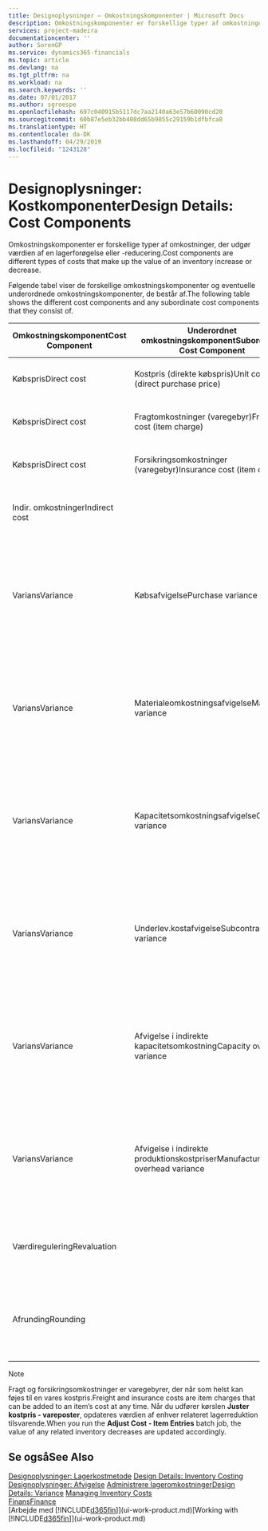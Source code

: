 ```yaml
---
title: Designoplysninger – Omkostningskomponenter | Microsoft Docs
description: Omkostningskomponenter er forskellige typer af omkostninger, der udgør værdien af en lagerforøgelse eller -reducering.
services: project-madeira
documentationcenter: ''
author: SorenGP
ms.service: dynamics365-financials
ms.topic: article
ms.devlang: na
ms.tgt_pltfrm: na
ms.workload: na
ms.search.keywords: ''
ms.date: 07/01/2017
ms.author: sgroespe
ms.openlocfilehash: 697c040915b5117dc7aa2140a63e57b60090cd20
ms.sourcegitcommit: 60b87e5eb32bb408dd65b9855c29159b1dfbfca8
ms.translationtype: HT
ms.contentlocale: da-DK
ms.lasthandoff: 04/29/2019
ms.locfileid: "1243128"
---
```

# <a name="design-details-cost-components"></a><span data-ttu-id="5f44d-103">Designoplysninger: Kostkomponenter</span><span class="sxs-lookup"><span data-stu-id="5f44d-103">Design Details: Cost Components</span></span>
<span data-ttu-id="5f44d-104">Omkostningskomponenter er forskellige typer af omkostninger, der udgør værdien af en lagerforøgelse eller -reducering.</span><span class="sxs-lookup"><span data-stu-id="5f44d-104">Cost components are different types of costs that make up the value of an inventory increase or decrease.</span></span>  

 <span data-ttu-id="5f44d-105">Følgende tabel viser de forskellige omkostningskomponenter og eventuelle underordnede omkostningskomponenter, de består af.</span><span class="sxs-lookup"><span data-stu-id="5f44d-105">The following table shows the different cost components and any subordinate cost components that they consist of.</span></span>  

|<span data-ttu-id="5f44d-106">Omkostningskomponent</span><span class="sxs-lookup"><span data-stu-id="5f44d-106">Cost Component</span></span>|<span data-ttu-id="5f44d-107">Underordnet omkostningskomponent</span><span class="sxs-lookup"><span data-stu-id="5f44d-107">Subordinate Cost Component</span></span>|<span data-ttu-id="5f44d-108">Beskrivelse</span><span class="sxs-lookup"><span data-stu-id="5f44d-108">Description</span></span>|  
|--------------------|--------------------------------|---------------------------------------|  
|<span data-ttu-id="5f44d-109">Købspris</span><span class="sxs-lookup"><span data-stu-id="5f44d-109">Direct cost</span></span>|<span data-ttu-id="5f44d-110">Kostpris (direkte købspris)</span><span class="sxs-lookup"><span data-stu-id="5f44d-110">Unit cost (direct purchase price)</span></span>|<span data-ttu-id="5f44d-111">Kostpris, som kan spores direkte til et kostobjekt.</span><span class="sxs-lookup"><span data-stu-id="5f44d-111">Cost that can be traced to a cost object.</span></span>|  
|<span data-ttu-id="5f44d-112">Købspris</span><span class="sxs-lookup"><span data-stu-id="5f44d-112">Direct cost</span></span>|<span data-ttu-id="5f44d-113">Fragtomkostninger (varegebyr)</span><span class="sxs-lookup"><span data-stu-id="5f44d-113">Freight cost (item charge)</span></span>|<span data-ttu-id="5f44d-114">Kostpris, som kan spores direkte til et kostobjekt.</span><span class="sxs-lookup"><span data-stu-id="5f44d-114">Cost that can be traced to a cost object.</span></span>|  
|<span data-ttu-id="5f44d-115">Købspris</span><span class="sxs-lookup"><span data-stu-id="5f44d-115">Direct cost</span></span>|<span data-ttu-id="5f44d-116">Forsikringsomkostninger (varegebyr)</span><span class="sxs-lookup"><span data-stu-id="5f44d-116">Insurance cost (item charge)</span></span>|<span data-ttu-id="5f44d-117">Kostpris, som kan spores direkte til et kostobjekt.</span><span class="sxs-lookup"><span data-stu-id="5f44d-117">Cost that can be traced to a cost object.</span></span>|  
|<span data-ttu-id="5f44d-118">Indir. omkostninger</span><span class="sxs-lookup"><span data-stu-id="5f44d-118">Indirect cost</span></span>||<span data-ttu-id="5f44d-119">Kostpris, som kan spores til et omkostningsemne.</span><span class="sxs-lookup"><span data-stu-id="5f44d-119">Cost that cannot be traced to a cost object.</span></span>|  
|<span data-ttu-id="5f44d-120">Varians</span><span class="sxs-lookup"><span data-stu-id="5f44d-120">Variance</span></span>|<span data-ttu-id="5f44d-121">Købsafvigelse</span><span class="sxs-lookup"><span data-stu-id="5f44d-121">Purchase variance</span></span>|<span data-ttu-id="5f44d-122">Forskellen mellem faktiske kostpriser og standardkostpriser, som kun bogføres for varer ved hjælp af kostmetoden **Standard** .</span><span class="sxs-lookup"><span data-stu-id="5f44d-122">The difference between actual and standard costs, which is only posted for items using the **Standard** costing method.</span></span>|  
|<span data-ttu-id="5f44d-123">Varians</span><span class="sxs-lookup"><span data-stu-id="5f44d-123">Variance</span></span>|<span data-ttu-id="5f44d-124">Materialeomkostningsafvigelse</span><span class="sxs-lookup"><span data-stu-id="5f44d-124">Material variance</span></span>|<span data-ttu-id="5f44d-125">Forskellen mellem faktiske kostpriser og standardkostpriser, som kun bogføres for varer ved hjælp af kostmetoden **Standard** .</span><span class="sxs-lookup"><span data-stu-id="5f44d-125">The difference between actual and standard costs, which is only posted for items using the **Standard** costing method.</span></span>|  
|<span data-ttu-id="5f44d-126">Varians</span><span class="sxs-lookup"><span data-stu-id="5f44d-126">Variance</span></span>|<span data-ttu-id="5f44d-127">Kapacitetsomkostningsafvigelse</span><span class="sxs-lookup"><span data-stu-id="5f44d-127">Capacity variance</span></span>|<span data-ttu-id="5f44d-128">Forskellen mellem faktiske kostpriser og standardkostpriser, som kun bogføres for varer ved hjælp af kostmetoden **Standard** .</span><span class="sxs-lookup"><span data-stu-id="5f44d-128">The difference between actual and standard costs, which is only posted for items using the **Standard** costing method.</span></span>|  
|<span data-ttu-id="5f44d-129">Varians</span><span class="sxs-lookup"><span data-stu-id="5f44d-129">Variance</span></span>|<span data-ttu-id="5f44d-130">Underlev.kostafvigelse</span><span class="sxs-lookup"><span data-stu-id="5f44d-130">Subcontracted variance</span></span>|<span data-ttu-id="5f44d-131">Forskellen mellem faktiske kostpriser og standardkostpriser, som kun bogføres for varer ved hjælp af kostmetoden **Standard** .</span><span class="sxs-lookup"><span data-stu-id="5f44d-131">The difference between actual and standard costs, which is only posted for items using the **Standard** costing method.</span></span>|  
|<span data-ttu-id="5f44d-132">Varians</span><span class="sxs-lookup"><span data-stu-id="5f44d-132">Variance</span></span>|<span data-ttu-id="5f44d-133">Afvigelse i indirekte kapacitetsomkostning</span><span class="sxs-lookup"><span data-stu-id="5f44d-133">Capacity overhead variance</span></span>|<span data-ttu-id="5f44d-134">Forskellen mellem faktiske kostpriser og standardkostpriser, som kun bogføres for varer ved hjælp af kostmetoden **Standard** .</span><span class="sxs-lookup"><span data-stu-id="5f44d-134">The difference between actual and standard costs, which is only posted for items using the **Standard** costing method.</span></span>|  
|<span data-ttu-id="5f44d-135">Varians</span><span class="sxs-lookup"><span data-stu-id="5f44d-135">Variance</span></span>|<span data-ttu-id="5f44d-136">Afvigelse i indirekte produktionskostpriser</span><span class="sxs-lookup"><span data-stu-id="5f44d-136">Manufacturing overhead variance</span></span>|<span data-ttu-id="5f44d-137">Forskellen mellem faktiske kostpriser og standardkostpriser, som kun bogføres for varer ved hjælp af kostmetoden **Standard** .</span><span class="sxs-lookup"><span data-stu-id="5f44d-137">The difference between actual and standard costs, which is only posted for items using the **Standard** costing method.</span></span>|  
|<span data-ttu-id="5f44d-138">Værdiregulering</span><span class="sxs-lookup"><span data-stu-id="5f44d-138">Revaluation</span></span>||<span data-ttu-id="5f44d-139">En afskrivning eller opskrivning af den aktuelle lagerværdi.</span><span class="sxs-lookup"><span data-stu-id="5f44d-139">A depreciation or appreciation of the current inventory value.</span></span>|  
|<span data-ttu-id="5f44d-140">Afrunding</span><span class="sxs-lookup"><span data-stu-id="5f44d-140">Rounding</span></span>||<span data-ttu-id="5f44d-141">Restværdier som følge af beregningsmetoden for værdiansættelsen af lagerreduktioner.</span><span class="sxs-lookup"><span data-stu-id="5f44d-141">Residuals caused by the way in which valuation of inventory decreases are calculated.</span></span>|  

> [!NOTE]  
>  <span data-ttu-id="5f44d-142">Fragt og forsikringsomkostninger er varegebyrer, der når som helst kan føjes til en vares kostpris.</span><span class="sxs-lookup"><span data-stu-id="5f44d-142">Freight and insurance costs are item charges that can be added to an item’s cost at any time.</span></span> <span data-ttu-id="5f44d-143">Når du udfører kørslen **Juster kostpris - vareposter**, opdateres værdien af enhver relateret lagerreduktion tilsvarende.</span><span class="sxs-lookup"><span data-stu-id="5f44d-143">When you run the **Adjust Cost - Item Entries** batch job, the value of any related inventory decreases are updated accordingly.</span></span>  

## <a name="see-also"></a><span data-ttu-id="5f44d-144">Se også</span><span class="sxs-lookup"><span data-stu-id="5f44d-144">See Also</span></span>  
 <span data-ttu-id="5f44d-145">[Designoplysninger: Lagerkostmetode](design-details-inventory-costing.md) </span><span class="sxs-lookup"><span data-stu-id="5f44d-145">[Design Details: Inventory Costing](design-details-inventory-costing.md) </span></span>  
 <span data-ttu-id="5f44d-146">[Designoplysninger: Afvigelse](design-details-variance.md) [Administrere lageromkostninger](finance-manage-inventory-costs.md)</span><span class="sxs-lookup"><span data-stu-id="5f44d-146">[Design Details: Variance](design-details-variance.md) [Managing Inventory Costs](finance-manage-inventory-costs.md)</span></span>  
 [<span data-ttu-id="5f44d-147">Finans</span><span class="sxs-lookup"><span data-stu-id="5f44d-147">Finance</span></span>](finance.md)  
 <span data-ttu-id="5f44d-148">[Arbejde med [!INCLUDE[d365fin](includes/d365fin_md.md)]](ui-work-product.md)</span><span class="sxs-lookup"><span data-stu-id="5f44d-148">[Working with [!INCLUDE[d365fin](includes/d365fin_md.md)]](ui-work-product.md)</span></span>  
